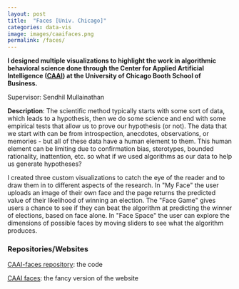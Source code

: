 ```yaml
---
layout: post
title:  "Faces [Univ. Chicago]"
categories: data-vis
image: images/caaifaces.png
permalink: /faces/
---
```


**I designed multiple visualizations to highlight the work in algorithmic behavioral science done through the Center for Applied Artificial Intelligence ([CAAI](https://www.chicagobooth.edu/research/center-for-applied-artificial-intelligence)) at the University of Chicago Booth School of Business.**

Supervisor: Sendhil Mullainathan

**Description**: 
The scientific method typically starts with some sort of data, which leads to a hypothesis, then we do some science and end with some empirical tests that allow us to prove our hypothesis (or not). The data that we start with can be from introspection, anecdotes, observations, or memories - but all of these data have a human element to them. This human element can be limiting due to confirmation bias, sterotypes, bounded rationality, inattention, etc. so what if we used algorithms as our data to help us generate hypotheses?

I created three custom visualizations to catch the eye of the reader and to draw them in to different aspects of the research. In "My Face" the user uploads an image of their own face and the page returns the predicted value of their likelihood of winning an election. The "Face Game" gives users a chance to see if they can beat the algorithm at predicting the winner of elections, based on face alone. In  "Face Space" the user can explore the dimensions of possible faces by moving sliders to see what the algorithm produces. 

### Repositories/Websites
[CAAI-faces repository](https://github.com/kawilliams/CAAI-faces): the code

[CAAI faces](https://www.caaifaces.org): the fancy version of the website
